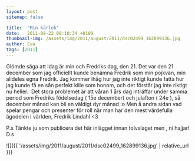 ```yaml
---
layout: post
sitemap: false

title:  "Min kärlek"
date:   2011-08-22 00:10:34 +0100
thumbnail-img: /assets/img/2011/august/2011/dsc02499_162899136.jpg
author: Eva
tags: [2011]
---
```


Glömde säga att idag är min och Fredriks dag, den 21. Det var den 21 december som jag officiellt kunde benämna Fredrik som min pojkvän, min alldeles egna Fredrik. Jag kommer ihåg hur jag inte riktigt kunde fatta hur jag kunde få en sån perfekt kille som honom, och det förstår jag inte riktigt nu heller.  Det stora problemet är att våran 1 års dag inträffar under samma period som Fredriks födelsedag ( 15e december) och julafton ( 24e ), så december månad kan bli en väldigt dyr månad :o Men å andra sidan vad spelar pengar och presenter för roll när man har den mest värdefulla ägodelen i världen, Fredrik Lindahl <3



P.s Tänkte ju som publicera det här inlägget innan tolvslaget men , ni hajjar! D.s

![]({{ '/assets/img/2011/august/2011/dsc02499_162899136.jpg'  | relative_url }})


